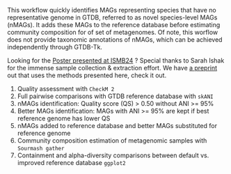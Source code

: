 This workflow quickly identifies MAGs representing species that have no representative genome in GTDB, referred to as novel species-level MAGs (nMAGs). It adds these MAGs to the reference database before estimating community composition for of set of metagenomes. Of note, this worflow does not provide taxonomic annotations of nMAGs, which can be achieved independently through GTDB-Tk.

Looking for the [Poster presented at ISMB24](figures/ronj2303_ISMB2024.pdf) ? Special thanks to Sarah Ishak for the immense sample collection & extraction effort. We have [a preprint]([url](https://www.biorxiv.org/content/10.1101/2023.04.06.535926v2)) out that uses the methods presented here, check it out. 

1. Quality assessment with `CheckM 2`
2. Full pairwise comparisons with GTDB reference database with `skANI`
3. nMAGs identification: Quality score (QS) > 0.50 without ANI >= 95%
4. Better MAGs identification: MAGs with ANI >= 95% are kept if best reference genome has lower QS
5. nMAGs added to reference database and better MAGs substituted for reference genome
6. Community composition estimation of metagenomic samples with `Sourmash gather`
7. Containment and alpha-diversity comparisons between default vs. improved reference database `ggplot2`
